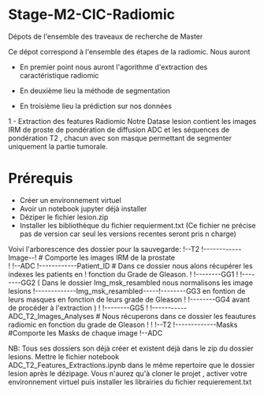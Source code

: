 # Stage-M2-CIC-Radiomic
Dépots de l'ensemble des traveaux de recherche de Master

Ce dépot correspond à l'ensemble des étapes de la radiomic. Nous auront

+ En premier point nous auront l'agorithme d'extraction des caractéristique radiomic 

+ En deuxième lieu la méthode de segmentation

+ En troisième lieu la prédiction sur nos données

1 - Extraction des features Radiomic
Notre Datase lesion contient les images IRM de proste de pondération de diffusion ADC et les séquences de pondération T2 , chacun avec son masque 
permettant de segmenter uniquement la partie tumorale.

# Prérequis
* Créer un environnement virtuel
* Avoir un notebook jupyter déjà installer
* Déziper le fichier lesion.zip
* Installer les bibliothèque du fichier requierment.txt (Ce fichier ne précise pas de version car seul les versions recentes seront pris n charge)

Voivi l'arborescence des dossier pour la sauvegarde:
                                !--T2
            !------------Image--!  # Comporte les images IRM de la prostate                
            !                   !--ADC
            !------------Patient_ID   # Dans ce dossier nous alons récupérer les indexes les patients en 
            !                           fonction du Grade de Gleason.
            !                                   !--------GG1
            !                                   !--------GG2   ( Dans le dossier Img_msk_resambled nous normalisons les image
    lesions !-------------Img_msk_resambled-----!--------GG3     en fontion de leurs masques en fonction de leurs grade de Gleason 
            !                                   !--------GG4     avant de procéder à l'extraction ) 
            !                                   !--------GG5
            !
            !-----------ADC_T2_Images_Analyses # Nous récuperons dans ce dossier les feautures radiomic en fonction du grade de Gleason
            !
            !             !--T2
            !-------------Masks   #Comporte les Masks de chaque image
                          !--ADC
            
NB: Tous ses dossiers son déjà créer et existent déjà dans le zip du dossier lesions. Mettre le fichier notebook         
    ADC_T2_Features_Extractions.ipynb dans le même repertoire que le dossier lesion après le dézipage. 
    Vous n'aurez qu'à cloner le projet , activer votre environnement virtuel puis installer les librairies du fichier requierement.txt
